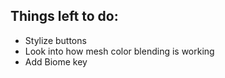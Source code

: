 ## Things left to do:

- Stylize buttons
- Look into how mesh color blending is working
- Add Biome key
